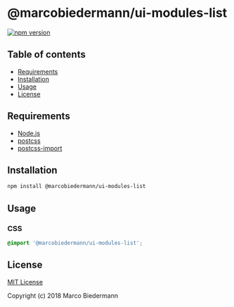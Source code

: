 # @marcobiedermann/ui-modules-list

[![npm version](https://badge.fury.io/js/%40marcobiedermann%2Fui-modules-list.svg)](https://badge.fury.io/js/%40marcobiedermann%2Fui-modules-list)

## Table of contents

* [Requirements](#requirements)
* [Installation](#installation)
* [Usage](#usage)
* [License](#license)

## Requirements

* [Node.js](https://nodejs.org)
* [postcss](https://github.com/postcss/postcss)
* [postcss-import](https://github.com/postcss/postcss-import)

## Installation

```sh
npm install @marcobiedermann/ui-modules-list
```

## Usage

### CSS

```css
@import '@marcobiedermann/ui-modules-list';
```

## License

[MIT License](../../LICENSE)

Copyright (c) 2018 Marco Biedermann

